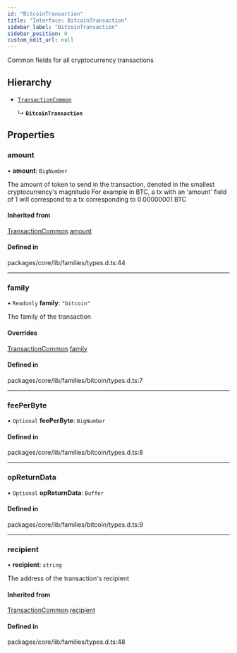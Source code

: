 ```yaml
---
id: "BitcoinTransaction"
title: "Interface: BitcoinTransaction"
sidebar_label: "BitcoinTransaction"
sidebar_position: 0
custom_edit_url: null
---
```


Common fields for all cryptocurrency transactions

## Hierarchy

- [`TransactionCommon`](TransactionCommon.md)

  ↳ **`BitcoinTransaction`**

## Properties

### amount

• **amount**: `BigNumber`

The amount of token to send in the transaction, denoted in the smallest cryptocurrency's magnitude
For example in BTC, a tx with an 'amount' field of 1 will correspond to a tx corresponding to 0.00000001 BTC

#### Inherited from

[TransactionCommon](TransactionCommon.md).[amount](TransactionCommon.md#amount)

#### Defined in

packages/core/lib/families/types.d.ts:44

___

### family

• `Readonly` **family**: ``"bitcoin"``

The family of the transaction

#### Overrides

[TransactionCommon](TransactionCommon.md).[family](TransactionCommon.md#family)

#### Defined in

packages/core/lib/families/bitcoin/types.d.ts:7

___

### feePerByte

• `Optional` **feePerByte**: `BigNumber`

#### Defined in

packages/core/lib/families/bitcoin/types.d.ts:8

___

### opReturnData

• `Optional` **opReturnData**: `Buffer`

#### Defined in

packages/core/lib/families/bitcoin/types.d.ts:9

___

### recipient

• **recipient**: `string`

The address of the transaction's recipient

#### Inherited from

[TransactionCommon](TransactionCommon.md).[recipient](TransactionCommon.md#recipient)

#### Defined in

packages/core/lib/families/types.d.ts:48
